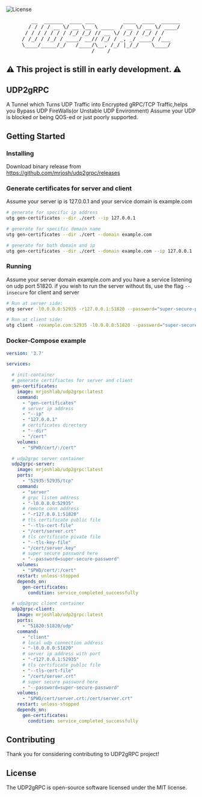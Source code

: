 ![License](https://img.shields.io/github/license/mrjosh/udp2grpc)

<pre align="center">
   __  ______  ____ ___         ____  ____  ______
  / / / / __ \/ __ \__ \ ____  / __ \/ __ \/ ____/
 / / / / / / / /_/ /_/ // __ \/ /_/ / /_/ / /     
/ /_/ / /_/ / ____/ __// /_/ / _, _/ ____/ /___   
\____/_____/_/   /____/\__, /_/ |_/_/    \____/   
/____/
</pre>

## ⚠️ This project is still in early development. ⚠️

## UDP2gRPC
A Tunnel which Turns UDP Traffic into Encrypted gRPC/TCP Traffic,helps you Bypass UDP FireWalls(or Unstable UDP Environment)
Assume your UDP is blocked or being QOS-ed or just poorly supported.

## Getting Started
### Installing
Download binary release from https://github.com/mrjosh/udp2grpc/releases

### Generate certificates for server and client
Assume your server ip is 127.0.0.1 and your service domain is example.com
```bash
# generate for specific ip address
utg gen-certificates --dir ./cert --ip 127.0.0.1

# generate for specific domain name
utg gen-certificates --dir ./cert --domain example.com

# generate for both domain and ip
utg gen-certificates --dir ./cert --domain example.com --ip 127.0.0.1
```

### Running
Assume your server domain example.com and you have a service listening on udp port 51820.
if you wish to run the server without tls, use the flag `--insecure` for client and server
```bash
# Run at server side:
utg server -l0.0.0.0:52935 -r127.0.0.1:51820 --password="super-secure-password" --tls-cert-file cert/server.crt --tls-key-file cert/server.key

# Run at client side:
utg client -rexample.com:52935 -l0.0.0.0:51820 --password="super-secure-password" --tls-cert-file cert/server.crt 
```

### Docker-Compose example
```yaml
version: '3.7'

services:

  # init-container
  # generate certifiactes for server and client
  gen-certificates:
    image: mrjoshlab/udp2grpc:latest
    command:
      - "gen-certificates"
      # server ip address
      - "--ip"
      - "127.0.0.1"
      # certificates directory
      - "--dir"
      - "/cert"
    volumes:
      - "$PWD/cert/:/cert"

  # udp2grpc server container
  udp2grpc-server:
    image: mrjoshlab/udp2grpc:latest
    ports:
      - "52935:52935/tcp"
    command:
      - "server"
      # grpc listen address
      - "-l0.0.0.0:52935"
      # remote conn address
      - "-r127.0.0.1:51820"
      # tls certificate public file
      - "--tls-cert-file"
      - "/cert/server.crt"
      # tls certificate pivate file
      - "--tls-key-file"
      - "/cert/server.key"
      # super secure password here
      - "--password=super-secure-password"
    volumes:
      - "$PWD/cert/:/cert"
    restart: unless-stopped
    depends_on:
      gen-certificates:
        condition: service_completed_successfully

  # udp2grpc client container
  udp2grpc-client:
    image: mrjoshlab/udp2grpc:latest
    ports:
      - "51820:51820/udp"
    command:
      - "client"
      # local udp connection address
      - "-l0.0.0.0:51820"
      # server ip address with port
      - "-r127.0.0.1:52935"
      # tls certificate public file
      - "--tls-cert-file"
      - "/cert/server.crt"
      # super secure password here
      - "--password=super-secure-password"
    volumes:
      - "$PWD/cert/server.crt:/cert/server.crt"
    restart: unless-stopped
    depends_on:
      gen-certificates:
        condition: service_completed_successfully
```

## Contributing
Thank you for considering contributing to UDP2gRPC project!

## License
The UDP2gRPC is open-source software licensed under the MIT license.
